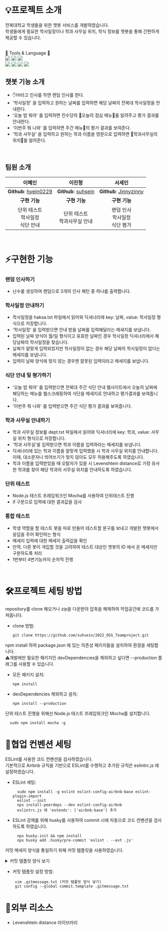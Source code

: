 # 💡프로젝트 소개
전북대학교 학생들을 위한 챗봇 서비스를 개발하였습니다.<br>
학생들에게 필요한 학사일정이나 학과 사무실 위치, 학식 정보를 챗봇을 통해 간편하게 제공할 수 있습니다.<br>
<br>

📌 Tools & Language 📌<br>
<img src="https://img.shields.io/badge/JavaScript-F7DF1E?style=flat&logo=JavaScript&logoColor=white"/>
<img src="https://img.shields.io/badge/Node.js-339933?style=flat&logo=Node.js&logoColor=white"/>
<img src="https://img.shields.io/badge/Visual Studio Code-007ACC?style=flat&logo=Visual Studio Code&logoColor=white"/>
<br>
<img src="https://img.shields.io/badge/GitHub-181717?style=flat&logo=GitHub&logoColor=white"/>
<img src="https://img.shields.io/badge/ESLint-4B32C3?style=flat&logo=ESLint&logoColor=white"/> 
<img src="https://img.shields.io/badge/Mocha-8D6748?style=flat&logo=Mocha&logoColor=white"/>
<img src="https://img.shields.io/badge/GitHub Actions-2088FF?style=flat&logo=GitHub Actions&logoColor=white"/>


## 챗봇 기능 소개
- ✋Hi라고 인사를 하면 랜덤 인사를 한다.<br>
- '학사일정' 을 입력하고 원하는 날짜를 입력하면 해당 날짜의 전북대 학사일정을 안내한다. <br>
- '오늘 밥 뭐야' 를 입력하면 진수당의 🍴오늘의 점심 메뉴🥄를 알려주고 평가 결과를 안내한다.<br>
- '이번주 뭐 나와' 를 입력하면 주간 메뉴🥄의 평가 결과를 보여준다.<br>
- '학과 사무실' 을 입력하고 원하는 학과 이름을 영문으로 입력하면 📣학과사무실의 위치📣를 알려준다.<br>
<br>

## 팀원 소개

| **이혜인** | **이진형** | **서세인** |
|:-----:|:-----:|:-----: |
 **Github**: [hyein0229](https://github.com/hyein0229) | **Github**: [suhsein](https://github.com/suhsein) | **Github**: [Jinnyzinny](https://github.com/Jinnyzinny) |
| **구현 기능** | **구현 기능** | **구현 기능** | 
|  단위 테스트 <br> 학사일정 <br> 식단 안내 |  단위 테스트 <br> 학과사무실 안내 <br> |  랜덤 인사 <br> 학사일정 <br> 식단 평가  |
<br>

# ⚡구현한 기능
### 랜덤 인사하기
- 난수를 생성하여 랜덤으로 3개의 인사 패턴 중 하나를 출력합니다.

### 학사일정 안내하기
- 학사일정을 haksa.txt 파일에서 읽어와 딕셔너리에 key: 날짜, value: 학사일정 형식으로 저장합니다.
- '학사일정' 을 입력받으면 안내 받을 날짜를 입력해달라는 메세지를 보냅니다.
- 입력된 날짜 양식이 월/일 형식이고 유효한 날짜인 경우 학사일정 딕셔너리에서 해당날짜의 학사일정을 찾습니다.
- 날짜가 알맞게 입력되었지만 학사일정이 없는 경우 해당 날짜의 학사일정이 없다는 메세지를 보냅니다.
- 입력이 날짜 양식에 맞지 않는 경우엔 잘못된 입력이라고 메세지를 보냅니다.

### 식단 안내 및 평가하기
- '오늘 밥 뭐야' 를 입력받으면 전북대 주간 식단 안내 웹사이트에서 오늘의 날짜에 해당하는 메뉴를 웹스크래핑하여 식단을 메세지로 안내하고 평가결과를 보여줍니다.
- '이번주 뭐 나와' 를 입력받으면 주간 식단 평가 결과를 보여줍니다.

### 학과 사무실 안내하기
- 학과 사무실 정보를 dept.txt 파일에서 읽어와 딕셔너리에 key: 학과, value: 사무실 위치 형식으로 저장합니다.
- '학과 사무실'을 입력받으면 학과 이름을 입력하라는 메세지를 보냅니다.
- 딕셔너리에 있는 학과 이름을 알맞게 입력했을 시 학과 사무실 위치를 안내합니다. 이때, 대소문자나 띄어쓰기가 맞지 않아도 모두 허용해주도록 하였습니다.
- 학과 이름을 입력받았을 때 오탈자가 있을 시 Levenshtein distance로 가장 유사한 학과를 찾아 해당 학과의 사무실 위치를 안내하도록 하였습니다.

### 단위 테스트
- Node.js 테스트 프레임워크인 Mocha를 사용하여 단위테스트 진행
- if 구문으로 입력에 대한 결과값을 검사

### 통합 테스트
- 학생 역할을 할 테스트 봇을 따로 만들어 테스트할 문구를 보내고 개발한 챗봇에서 응답을 주어 확인하는 형식
- 메세지 입력에 대한 메세지 출력값을 확인
- 만약, 다른 봇이 개입할 것을 고려하여 테스트 대상인 챗봇의 ID 에서 온 메세지만 구분하도록 처리 
- 1번부터 4번기능까지 순차적 진행 
<br>


# 🛠프로젝트 세팅 방법
repository를 clone 해오거나 zip을 다운받아 압축을 해제하여 작업공간에 코드를 가져옵니다.<br>
- clone 방법:

      git clone https://github.com/suhsein/2022_OSS_Teamproject.git
    
npm install 하여 package.json 에 있는 의존성 패키지들을 설치하여 환경을 세팅합니다.<br>
⚠️개발에만 필요한 패키지인 devDependencies을 제외하고 싶다면 --production 플래그를 사용할 수 있습니다.
- 모든 패키지 설치:

      npm install 

- devDependencies 제외하고 설치:

      npm install --production  
      
 단위 테스트 진행을 위해선 Node.js 테스트 프레임워크인 Mocha를 설치합니다.
 
      sudo npm install mocha -g 
      
# 👬협업 컨벤션 세팅
ESLint를 사용한 코드 컨벤션을 검사하였습니다.<br>
기본적으로 Airbnb 규칙을 기반으로 ESLint를 수행하고 추가된 규칙은 eslintrc.js 에 설정하였습니다.
- ESLint 세팅:

        sudo npm install -g eslint eslint-config-airbnb-base eslint-plugin-import
        eslint --init
        npx install-peerdeps --dev eslint-config-airbnb
        eslintrc.js 에 'extends': ['airbnb-base'] 추가
        
- ESLint 강제를 위해 husky를 사용하여 commit 시에 자동으로 코드 컨벤션을 검사하도록 하였습니다.
      
        npx husky-init && npm install
        npx husky add .husky/pre-commit 'eslint . --ext .js'
      
        
커밋 메세지 양식을 통일하기 위해 커밋 템플릿을 사용하였습니다.
<details>
    <summary>커밋 템플릿 양식 보기</summary>
      
      ################
      # <타입> : <제목> 의 형식으로 제목을 아래 공백줄에 작성
      # 제목은 50자 이내 / 변경사항이 "무엇"인지 명확히 작성
      # 예) feat : 로그인 기능 추가

      # 바로 아래 공백은 지우지 마세요 (제목과 본문의 분리를 위함)

      ################
      # 본문(구체적인 내용)을 아랫줄에 작성
      # 여러 줄의 메시지를 작성할 땐 "-"로 구분 (한 줄은 72자 이내)

      ################
      # 꼬릿말(footer)을 아랫줄에 작성 (현재 커밋과 관련된 이슈 번호 추가 등)
      # 예) Close #7

      ################
      # feat : 새로운 기능 추가
      # fix : 버그 수정
      # docs : 문서 수정
      # test : 테스트 코드 추가
      # refact : 코드 리팩토링
      # style : 코드 의미에 영향을 주지 않는 변경사항
      # chore : 빌드 부분 혹은 패키지 매니저 수정사항
      ################

</details>
      
- 커밋 템플릿 설정 방법:
      
       vim .gitmessage.txt (커밋 템플릿 양식 넣기)
       git config --global commit.template .gitmessage.txt
       
# 🐥외부 리소스
- Levenshtein distance 라이브러리



     

